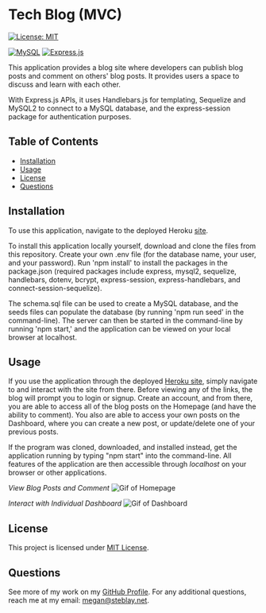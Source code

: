 # Tech Blog (MVC)

[![License: MIT](https://img.shields.io/badge/License-MIT-yellow.svg)](https://opensource.org/licenses/MIT)

[![MySQL](https://img.shields.io/badge/mysql-%2300f.svg?style=for-the-badge&logo=mysql&logoColor=white)](https://www.mysql.com/) [![Express.js](https://img.shields.io/badge/express.js-%23404d59.svg?style=for-the-badge&logo=express&logoColor=%2361DAFB)](https://expressjs.com/)

This application provides a blog site where developers can publish blog posts and comment on others' blog posts. It provides users a space to discuss and learn with each other.

With Express.js APIs, it uses Handlebars.js for templating, Sequelize and MySQL2 to connect to a MySQL database, and the express-session package for authentication purposes.

## Table of Contents

- [Installation](#installation)
- [Usage](#usage)
- [License](#license)
- [Questions](#questions)

## Installation

To use this application, navigate to the deployed Heroku [site](https://fast-meadow-10211.herokuapp.com/).

To install this application locally yourself, download and clone the files from this repository. Create your own .env file (for the database name, your user, and your password). Run 'npm install' to install the packages in the package.json (required packages include express, mysql2, sequelize, handlebars, dotenv, bcrypt, express-session, express-handlebars, and connect-session-sequelize).

The schema.sql file can be used to create a MySQL database, and the seeds files can populate the database (by running 'npm run seed' in the command-line). The server can then be started in the command-line by running 'npm start,' and the application can be viewed on your local browser at localhost.

## Usage

If you use the application through the deployed [Heroku site](https://fast-meadow-10211.herokuapp.com/), simply navigate to and interact with the site from there. Before viewing any of the links, the blog will prompt you to login or signup. Create an account, and from there, you are able to access all of the blog posts on the Homepage (and have the ability to comment). You also are able to access your own posts on the Dashboard, where you can create a new post, or update/delete one of your previous posts.

If the program was cloned, downloaded, and installed instead, get the application running by typing "npm start" into the command-line. All features of the application are then accessible through _localhost_ on your browser or other applications.

_View Blog Posts and Comment_
![Gif of Homepage](assets/Comments.gif)

_Interact with Individual Dashboard_
![Gif of Dashboard](assets/Dashboard.gif)

## License

This project is licensed under [MIT License](https://opensource.org/licenses/MIT).

## Questions

See more of my work on my [GitHub Profile](https://github.com/msteblu/).
For any additional questions, reach me at my email: megan@steblay.net.
